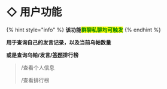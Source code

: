 # ◇ 用户功能

{% hint style="info" %}
**该功能**<mark style="color:green;">**群聊私聊均可触发**</mark>
{% endhint %}

**用于查询自己的发言记录，以及当前乌帕数量**

**或是查询乌帕/发言/**[**答题**](bei-dan-ci.md)**排行榜**

> /查看个人信息
>
> /查看排行榜
